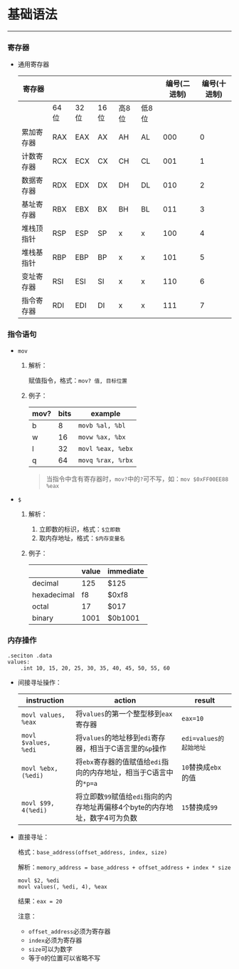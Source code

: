 # 基础语法

---

### 寄存器

- 通用寄存器

  | 寄存器     |      |      |      |       |       | 编号(二进制) | 编号(十进制) |
  | ---------- | ---- | ---- | ---- | ----- | ----- | ------------ | ------------ |
  |            | 64位 | 32位 | 16位 | 高8位 | 低8位 |              |              |
  | 累加寄存器 | RAX  | EAX  | AX   | AH    | AL    | 000          | 0            |
  | 计数寄存器 | RCX  | ECX  | CX   | CH    | CL    | 001          | 1            |
  | 数据寄存器 | RDX  | EDX  | DX   | DH    | DL    | 010          | 2            |
  | 基址寄存器 | RBX  | EBX  | BX   | BH    | BL    | 011          | 3            |
  | 堆栈顶指针 | RSP  | ESP  | SP   | x     | x     | 100          | 4            |
  | 堆栈基指针 | RBP  | EBP  | BP   | x     | x     | 101          | 5            |
  | 变址寄存器 | RSI  | ESI  | SI   | x     | x     | 110          | 6            |
  | 指令寄存器 | RDI  | EDI  | DI   | x     | x     | 111          | 7            |

### 指令语句

- `mov`

  1. 解析：

     赋值指令，格式：`mov? 值, 目标位置`

  2. 例子：

     | mov? | bits | example           |
     | ---- | ---- | ----------------- |
     | b    | 8    | `movb %al, %bl`   |
     | w    | 16   | `movw %ax, %bx`   |
     | l    | 32   | `movl %eax, %ebx` |
     | q    | 64   | `movq %rax, %rbx` |

     > 当指令中含有寄存器时，`mov?`中的`?`可不写，如：`mov $0xFF00EE88 %eax`

- `$`

  1. 解析：

     1. 立即数的标识，格式：`$立即数`
     2. 取内存地址，格式：`$内存变量名`

  2. 例子：

     |             | value | immediate |
     | ----------- | ----- | --------- |
     | decimal     | 125   | $125      |
     | hexadecimal | f8    | $0xf8     |
     | octal       | 17    | $017      |
     | binary      | 1001  | $0b1001   |

### 内存操作

```assembly
.seciton .data
values:
	.int 10, 15, 20, 25, 30, 35, 40, 45, 50, 55, 60
```

- 间接寻址操作：

  | instruction          | action                                                       | result                 |
  | -------------------- | ------------------------------------------------------------ | ---------------------- |
  | `movl values, %eax`  | 将`values`的第一个整型移到`eax`寄存器                        | `eax=10`               |
  | `movl $values, %edi` | 将`values`的地址移到`edi`寄存器，相当于C语言里的`&p`操作     | `edi=values的起始地址` |
  | `movl %ebx, (%edi)`  | 将`ebx`寄存器的值赋值给`edi`指向的内存地址，相当于C语言中的`*p=a` | `10`替换成`ebx`的值    |
  | `movl $99, 4(%edi)`  | 将立即数`99`赋值给`edi`指向的内存地址再偏移4个byte的内存地址，数字4可为负数 | `15`替换成`99`         |

- 直接寻址：

  格式：`base_address(offset_address, index, size)`

  解析：`memory_address = base_address + offset_address + index * size` 

  ```assembly
  movl $2, %edi
  movl values(, %edi, 4), %eax
  ```

  结果：`eax = 20`

  注意：

  - `offset_address`必须为寄存器
  - `index`必须为寄存器
  - `size`可以为数字
  - 等于`0`的位置可以省略不写